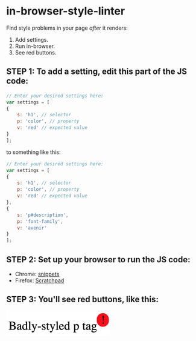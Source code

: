 # in-browser-style-linter
Find style problems in your page _after_ it renders: 
1. Add settings. 
2. Run in-browser. 
3. See red buttons.

## STEP 1: To add a setting, edit this part of the JS code:
```js
// Enter your desired settings here:
var settings = [
{
    s: 'h1', // selector
    p: 'color', // property
    v: 'red' // expected value
}
];
```
to something like this:
```js
// Enter your desired settings here:
var settings = [
{
    s: 'h1', // selector
    p: 'color', // property
    v: 'red' // expected value
},
{
    s: 'p#description',
    p: 'font-family',
    v: 'avenir'
}
];
```

## STEP 2: Set up your browser to run the JS code:
* Chrome: [snippets](https://developers.google.com/web/tools/chrome-devtools/snippets)
* Firefox: [Scratchpad](https://developer.mozilla.org/en-US/docs/Tools/Scratchpad)

## STEP 3: You'll see red buttons, like this:

![image](https://github.com/hchiam/in-browser-style-linter/blob/master/example-screenshot.png)
